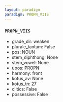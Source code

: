 ```yaml
---
layout: paradigm
paradigm: PROPN_VIIS
---
```

### ` PROPN_VIIS `


* grade_dir: weaken
* plurale_tantum: False
* pos: NOUN
* stem_diphthong: None
* stem_vowel: None
* upos: PROPN
* harmony: front
* kotus_av: None
* kotus_tn: 27
* clitics: False
* possessive: False
